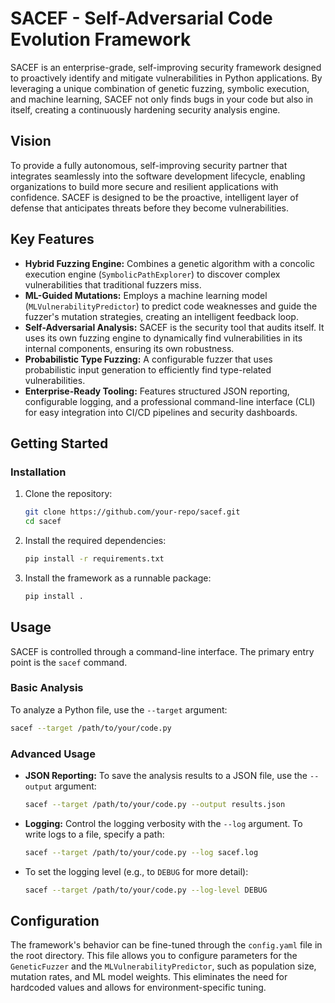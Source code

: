 # SACEF - Self-Adversarial Code Evolution Framework

SACEF is an enterprise-grade, self-improving security framework designed to proactively identify and mitigate vulnerabilities in Python applications. By leveraging a unique combination of genetic fuzzing, symbolic execution, and machine learning, SACEF not only finds bugs in your code but also in itself, creating a continuously hardening security analysis engine.

## Vision

To provide a fully autonomous, self-improving security partner that integrates seamlessly into the software development lifecycle, enabling organizations to build more secure and resilient applications with confidence. SACEF is designed to be the proactive, intelligent layer of defense that anticipates threats before they become vulnerabilities.

## Key Features

-   **Hybrid Fuzzing Engine:** Combines a genetic algorithm with a concolic execution engine (`SymbolicPathExplorer`) to discover complex vulnerabilities that traditional fuzzers miss.
-   **ML-Guided Mutations:** Employs a machine learning model (`MLVulnerabilityPredictor`) to predict code weaknesses and guide the fuzzer's mutation strategies, creating an intelligent feedback loop.
-   **Self-Adversarial Analysis:** SACEF is the security tool that audits itself. It uses its own fuzzing engine to dynamically find vulnerabilities in its internal components, ensuring its own robustness.
-   **Probabilistic Type Fuzzing:** A configurable fuzzer that uses probabilistic input generation to efficiently find type-related vulnerabilities.
-   **Enterprise-Ready Tooling:** Features structured JSON reporting, configurable logging, and a professional command-line interface (CLI) for easy integration into CI/CD pipelines and security dashboards.

## Getting Started

### Installation

1.  Clone the repository:
    ```bash
    git clone https://github.com/your-repo/sacef.git
    cd sacef
    ```

2.  Install the required dependencies:
    ```bash
    pip install -r requirements.txt
    ```

3.  Install the framework as a runnable package:
    ```bash
    pip install .
    ```

## Usage

SACEF is controlled through a command-line interface. The primary entry point is the `sacef` command.

### Basic Analysis

To analyze a Python file, use the `--target` argument:

```bash
sacef --target /path/to/your/code.py
```

### Advanced Usage

-   **JSON Reporting:** To save the analysis results to a JSON file, use the `--output` argument:
    ```bash
    sacef --target /path/to/your/code.py --output results.json
    ```

-   **Logging:** Control the logging verbosity with the `--log` argument. To write logs to a file, specify a path:
    ```bash
    sacef --target /path/to/your/code.py --log sacef.log
    ```

-   To set the logging level (e.g., to `DEBUG` for more detail):
    ```bash
    sacef --target /path/to/your/code.py --log-level DEBUG
    ```

## Configuration

The framework's behavior can be fine-tuned through the `config.yaml` file in the root directory. This file allows you to configure parameters for the `GeneticFuzzer` and the `MLVulnerabilityPredictor`, such as population size, mutation rates, and ML model weights. This eliminates the need for hardcoded values and allows for environment-specific tuning.
